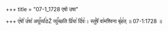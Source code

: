 +++
title = "07-1_1728 एषो उषा"

+++
ए꣣षो꣢ उ꣣षा꣡ अपू꣢꣯र्व्या꣢ðŽ व्यु꣢꣯च्छति प्रि꣣या꣢ दि꣣वः꣢। स्तु꣣षे꣡ वा꣢मश्विना बृ꣣ह꣢त् ॥ 07-1:1728 ॥